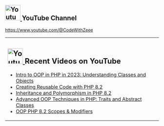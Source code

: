 ## <a href="https://www.youtube.com/channel/UCBRxDSTfr2aJVODDh4WG_7g"><img src="https://cdn.worldvectorlogo.com/logos/youtube.svg" title="YouTube ChannelDocker" alt="Youtube Channel" width="50"/> </a>   YouTube Channel

https://www.youtube.com/@CodeWithZeee
 
 
 <table><tr><td valign="top" width="50%">

## <a href="https://www.youtube.com/channel/UCBRxDSTfr2aJVODDh4WG_7g"><img src="https://cdn.worldvectorlogo.com/logos/youtube.svg" title="YouTube ChannelDocker" alt="Youtube Channel" width="50"/> </a>   Recent Videos on YouTube      
 
<!-- YOUTUBE-VIDEOS-LIST:START -->
- [Intro to OOP in PHP in 2023: Understanding Classes and Objects](https://youtu.be/skz8vMrcrTY)
- [Creating Reusable Code with PHP 8.2](https://youtu.be/Z4w22fL1WgA)
- [Inheritance and Polymorphism in PHP 8.2](https://youtu.be/9iFcDjLOF00)
- [Advanced OOP Techniques in PHP: Traits and Abstract Classes](https://youtu.be/KVX2gbNJ8ZE)
- [OOP PHP 8.2 Scopes & Modifiers](https://youtu.be/m0Zo2oDWGDQ)
<!-- YOUTUBE-VIDEOS-LIST:END --> 
 
</td></tr></table>
